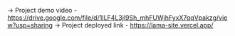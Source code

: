 -> Project demo video - https://drive.google.com/file/d/1ILF4L3jl9Sh_mhFUWjhFyxX7qqVpakzg/view?usp=sharing
-> Project deployed link - https://lama-site.vercel.app/
